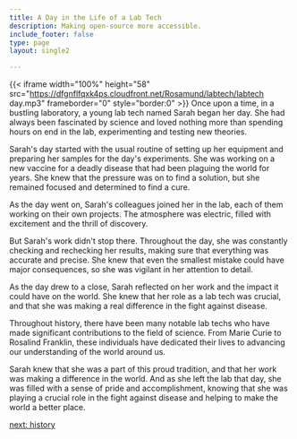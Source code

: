 ```yaml
---
title: A Day in the Life of a Lab Tech
description: Making open-source more accessible.
include_footer: false
type: page
layout: single2

---
```


{{< iframe width="100%" height="58" src="https://dfgnflfqxk4ps.cloudfront.net/Rosamund/labtech/labtech day.mp3" frameborder="0" style="border:0" >}}
Once upon a time, in a bustling laboratory, a young lab tech named Sarah began her day. She had always been fascinated by science and loved nothing more than spending hours on end in the lab, experimenting and testing new theories.

Sarah's day started with the usual routine of setting up her equipment and preparing her samples for the day's experiments. She was working on a new vaccine for a deadly disease that had been plaguing the world for years. She knew that the pressure was on to find a solution, but she remained focused and determined to find a cure.

As the day went on, Sarah's colleagues joined her in the lab, each of them working on their own projects. The atmosphere was electric, filled with excitement and the thrill of discovery.

But Sarah's work didn't stop there. Throughout the day, she was constantly checking and rechecking her results, making sure that everything was accurate and precise. She knew that even the smallest mistake could have major consequences, so she was vigilant in her attention to detail.

As the day drew to a close, Sarah reflected on her work and the impact it could have on the world. She knew that her role as a lab tech was crucial, and that she was making a real difference in the fight against disease.

Throughout history, there have been many notable lab techs who have made significant contributions to the field of science. From Marie Curie to Rosalind Franklin, these individuals have dedicated their lives to advancing our understanding of the world around us.

Sarah knew that she was a part of this proud tradition, and that her work was making a difference in the world. And as she left the lab that day, she was filled with a sense of pride and accomplishment, knowing that she was playing a crucial role in the fight against disease and helping to make the world a better place.


<a href="https://workdojos.com/labtech/history">next: history</a>


